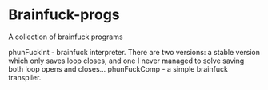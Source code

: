 # Brainfuck-progs
A collection of brainfuck programs

phunFuckInt - brainfuck interpreter. There are two versions: a stable version which only saves loop closes, and one I never managed to solve saving both loop opens and closes...
phunFuckComp - a simple brainfuck transpiler.
